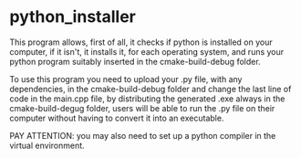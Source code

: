 # python_installer
This program allows, first of all, it checks if python is installed on your computer, if it isn't, it installs it, for each operating system, and runs your python program suitably inserted in the cmake-build-debug folder.

To use this program you need to upload your .py file, with any dependencies, in the cmake-build-debug folder and change the last line of code in the main.cpp file, by distributing the generated .exe always in the cmake-build-degug folder, users will be able to run the .py file on their computer without having to convert it into an executable.

PAY ATTENTION: you may also need to set up a python compiler in the virtual environment.
